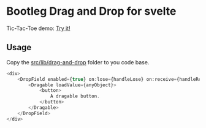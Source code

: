 # Bootleg Drag and Drop for svelte
Tic-Tac-Toe demo: [Try it!](https://mtwangyugeng.github.io/svelte-drag-and-drop/)
## Usage
Copy the [src/lib/drag-and-drop](https://github.com/mtwangyugeng/svelte-drag-and-drop/tree/master/src/lib/drag-and-drop) folder to you code base.

``` javascript
<div>
    <DropField enabled={true} on:lose={handleLose} on:receive={handleRecieve} on:enter={handleEnter}>
        <Dragable loadValue={anyObject}>
            <button>
                A dragable button.
            </button>
        </Dragable>
    </DropField>
</div>
```

